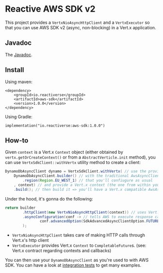 # Reactive AWS SDK v2

This project provides a `VertxNioAsyncHttpClient` and a `VertxExecutor` so that you can use AWS SDK v2 (async, non-blocking)
in a Vert.x application.

## Javadoc

The [Javadoc](./javadoc/index.html).

## Install

Using maven:
```
<dependency>
    <groupId>io.reactiverse</groupId>
    <artifactId>aws-sdk</artifactId>
    <version>1.0.0</version>
</dependency>
```

Using Gradle:
```
implementation("io.reactiverse:aws-sdk:1.0.0")
```

## How-to

Given `context` is a Vert.x `Context` object (either obtained by `vertx.getOrCreateContext()` or from
a `AbstractVerticle.init` method), you can use `VertxSdkClient::withVertx` utility method to create a client:

```java
DynamoDbAsyncClient dynamo = VertxSdkClient.withVertx( // use the provided utility method
    DynamoDbAsyncClient.builder() // with the traditional AwsAsyncClientBuilder you're used to
        .region(Region.EU_WEST_1) // that you'll confiugure as usual
    , context) // and provide a Vert.x context (the one from within your Verticle for example)
    .build(); // then build it => you'll have a Vert.x compatible AwsAsyncClient
```

Under the hood, it's gonna do the following:

```java
return builder
        .httpClient(new VertxNioAsyncHttpClient(context)) // uses Vert.x's HttpClient to make call to AWS services
        .asyncConfiguration(conf -> // tells AWS to execute response callbacks in a Vert.x context
                conf.advancedOption(SdkAdvancedAsyncClientOption.FUTURE_COMPLETION_EXECUTOR, new VertxExecutor(context))
        );
```

* `VertxNioAsyncHttpClient` takes care of making HTTP calls through Vert.x's http client
* `VertxExecutor` provides Vert.x `Context` to `CompletableFuture`s. (see: Vert.x contract regarding contexts and callbacks)

You can then use your `DynamoDbAsyncClient` as you're used to with AWS SDK.
You can have a look at [integration tests](https://github.com/reactiverse/aws-sdk/blob/master/src/test/java/io/reactiverse/awssdk/integration/) to get many examples.


